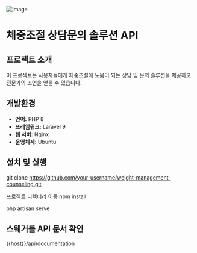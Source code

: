 ![image](https://github.com/zpla15/fitness-consult/assets/47617249/751d4aef-1dc4-4b5b-9541-323fd97521ad)


# 체중조절 상담문의 솔루션 API

## 프로젝트 소개
이 프로젝트는 사용자들에게 체중조절에 도움이 되는 상담 및 문의 솔루션을 제공하고 전문가의 조언을 얻을 수 있습니다.

## 개발환경

- **언어:** PHP 8
- **프레임워크:** Laravel 9
- **웹 서버:** Nginx
- **운영체제:** Ubuntu

## 설치 및 실행
git clone https://github.com/your-username/weight-management-counseling.git

프로젝트 디렉터리 이동
npm install

php artisan serve

## 스웨거를 API 문서 확인
{{host}}/api/documentation
